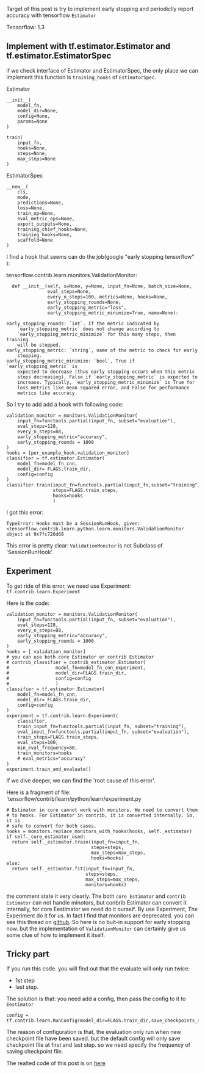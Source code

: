 Target of this post is try to implement early stopping and periodiclly report accuracy with tensorflow `Estimator`

Tensorflow: 1.3

## Implement with tf.estimator.Estimator and tf.estimator.EstimatorSpec

if we check interface of Estimator and EstimatorSpec, the only place we can implement this function is `training_hooks` of `EstimatorSpec`.

Estimator
```
__init__(
    model_fn,
    model_dir=None,
    config=None,
    params=None
)

train(
    input_fn,
    hooks=None,
    steps=None,
    max_steps=None
)
```
EstimatorSpec

```
__new__(
    cls,
    mode,
    predictions=None,
    loss=None,
    train_op=None,
    eval_metric_ops=None,
    export_outputs=None,
    training_chief_hooks=None,
    training_hooks=None,
    scaffold=None
)
```
I find a hook that seems can do the job(google "early stopping tensorflow" ):

tensorflow.contrib.learn.monitors.ValidationMonitor:

```
  def __init__(self, x=None, y=None, input_fn=None, batch_size=None,
               eval_steps=None,
               every_n_steps=100, metrics=None, hooks=None,
               early_stopping_rounds=None,
               early_stopping_metric="loss",
               early_stopping_metric_minimize=True, name=None):

early_stopping_rounds: `int`. If the metric indicated by
    `early_stopping_metric` does not change according to
    `early_stopping_metric_minimize` for this many steps, then training
    will be stopped.
early_stopping_metric: `string`, name of the metric to check for early
    stopping.
early_stopping_metric_minimize: `bool`, True if `early_stopping_metric` is
    expected to decrease (thus early stopping occurs when this metric
    stops decreasing), False if `early_stopping_metric` is expected to
    increase. Typically, `early_stopping_metric_minimize` is True for
    loss metrics like mean squared error, and False for performance
    metrics like accuracy.
```

So I try to add add a hook with following code:

```
validation_monitor = monitors.ValidationMonitor(
    input_fn=functools.partial(input_fn, subset="evaluation"),
    eval_steps=128,
    every_n_steps=88,
    early_stopping_metric="accuracy",
    early_stopping_rounds = 1000
)
hooks = [per_example_hook,validation_monitor]
classifier = tf.estimator.Estimator(
    model_fn=model_fn_cnn,
    model_dir= FLAGS.train_dir,
    config=config
)
classifier.train(input_fn=functools.partial(input_fn,subset="training"),
                 steps=FLAGS.train_steps,
                 hooks=hooks
                 )
```
I got this error:

```
TypeError: Hooks must be a SessionRunHook, given: <tensorflow.contrib.learn.python.learn.monitors.ValidationMonitor object at 0x7fc726d68
```
This error is pretty clear: `ValidationMonitor` is not Subclass of 'SessionRunHook'.

## Experiment

To get ride of this error, we need use Experiment: `tf.contrib.learn.Experiment`

Here is the code:

```
validation_monitor = monitors.ValidationMonitor(
    input_fn=functools.partial(input_fn, subset="evaluation"),
    eval_steps=128,
    every_n_steps=88,
    early_stopping_metric="accuracy",
    early_stopping_rounds = 1000
)
hooks = [ validation_monitor]
# you can use both core Estimator or contrib Estimator
# contrib_classifier = contrib_estimator.Estimator(
#                 model_fn=model_fn_cnn_experiment,
#                 model_dir=FLAGS.train_dir,
#                 config=config
#                 )
classifier = tf.estimator.Estimator(
    model_fn=model_fn_cnn,
    model_dir= FLAGS.train_dir,
    config=config
)
experiment = tf.contrib.learn.Experiment(
    classifier,
    train_input_fn=functools.partial(input_fn, subset="training"),
    eval_input_fn=functools.partial(input_fn, subset="evaluation"),
    train_steps=FLAGS.train_steps,
    eval_steps=100,
    min_eval_frequency=80,
    train_monitors=hooks
    # eval_metrics="accuracy"
)
experiment.train_and_evaluate()
```

If we dive deeper, we can find the 'root cause of this error'.

Here is a fragment of file: `tensorflow/contrib/learn/python/learn/experiment.py

```
# Estimator in core cannot work with monitors. We need to convert them
# to hooks. For Estimator in contrib, it is converted internally. So, it is
# safe to convert for both cases.
hooks = monitors.replace_monitors_with_hooks(hooks, self._estimator)
if self._core_estimator_used:
  return self._estimator.train(input_fn=input_fn,
                               steps=steps,
                               max_steps=max_steps,
                               hooks=hooks)
else:
  return self._estimator.fit(input_fn=input_fn,
                             steps=steps,
                             max_steps=max_steps,
                             monitors=hooks)

```

the comment state it very clearly. The both `core Estimator` and `contrib Estimator` can not handle minotors, but conbrib Estimator can convert it internally, for core Eestimator we need do it ourself. By use Experiment, The Experiment do it for us.
In fact I find that monitors are deprecated. you can see this thread on [github](https://github.com/tensorflow/tensorflow/pull/12651#issuecomment-329069846).
So here is no buit-in support for early stopping now.
but the implementation of `ValidationMonitor` can certainly give us some clue of how to implement it itself.

## Tricky part

If you run this code. you will find out that the evaluate will only run twice:
* 1st step
* last step.

The solution is that: you need add a config, then pass the config to it to `Eestimator`

```
config = tf.contrib.learn.RunConfig(model_dir=FLAGS.train_dir,save_checkpoints_steps=100)
```
The reason of configuration is that, the evaluation only run when new checkpoint file have been saved. but the default config will only save checkpoint file at first and last step.
so we need specify the frequency of saving checkpoint file.

The realted code of this post is on [here](https://github.com/scotthuang1989/udcity-deeplearning/blob/master/get_highest_score/model/notmnist_train.py)
